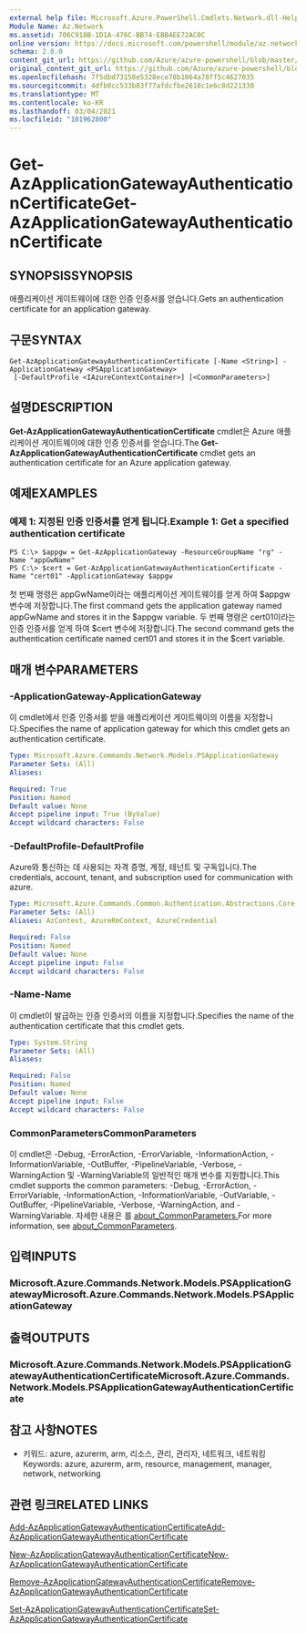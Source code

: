 ```yaml
---
external help file: Microsoft.Azure.PowerShell.Cmdlets.Network.dll-Help.xml
Module Name: Az.Network
ms.assetid: 706C918B-1D1A-476C-BB74-EBB4EE72AC0C
online version: https://docs.microsoft.com/powershell/module/az.network/get-azapplicationgatewayauthenticationcertificate
schema: 2.0.0
content_git_url: https://github.com/Azure/azure-powershell/blob/master/src/Network/Network/help/Get-AzApplicationGatewayAuthenticationCertificate.md
original_content_git_url: https://github.com/Azure/azure-powershell/blob/master/src/Network/Network/help/Get-AzApplicationGatewayAuthenticationCertificate.md
ms.openlocfilehash: 7f5dbd73158e5328ece78b1064a78ff5c4627035
ms.sourcegitcommit: 4dfb0cc533b83f77afdcfbe2618c1e6c8d221330
ms.translationtype: MT
ms.contentlocale: ko-KR
ms.lasthandoff: 03/04/2021
ms.locfileid: "101962800"
---
```

# <span data-ttu-id="473c4-101">Get-AzApplicationGatewayAuthenticationCertificate</span><span class="sxs-lookup"><span data-stu-id="473c4-101">Get-AzApplicationGatewayAuthenticationCertificate</span></span>

## <span data-ttu-id="473c4-102">SYNOPSIS</span><span class="sxs-lookup"><span data-stu-id="473c4-102">SYNOPSIS</span></span>
<span data-ttu-id="473c4-103">애플리케이션 게이트웨이에 대한 인증 인증서를 얻습니다.</span><span class="sxs-lookup"><span data-stu-id="473c4-103">Gets an authentication certificate for an application gateway.</span></span>

## <span data-ttu-id="473c4-104">구문</span><span class="sxs-lookup"><span data-stu-id="473c4-104">SYNTAX</span></span>

```
Get-AzApplicationGatewayAuthenticationCertificate [-Name <String>] -ApplicationGateway <PSApplicationGateway>
 [-DefaultProfile <IAzureContextContainer>] [<CommonParameters>]
```

## <span data-ttu-id="473c4-105">설명</span><span class="sxs-lookup"><span data-stu-id="473c4-105">DESCRIPTION</span></span>
<span data-ttu-id="473c4-106">**Get-AzApplicationGatewayAuthenticationCertificate** cmdlet은 Azure 애플리케이션 게이트웨이에 대한 인증 인증서를 얻습니다.</span><span class="sxs-lookup"><span data-stu-id="473c4-106">The **Get-AzApplicationGatewayAuthenticationCertificate** cmdlet gets an authentication certificate for an Azure application gateway.</span></span>

## <span data-ttu-id="473c4-107">예제</span><span class="sxs-lookup"><span data-stu-id="473c4-107">EXAMPLES</span></span>

### <span data-ttu-id="473c4-108">예제 1: 지정된 인증 인증서를 얻게 됩니다.</span><span class="sxs-lookup"><span data-stu-id="473c4-108">Example 1: Get a specified authentication certificate</span></span>
```
PS C:\> $appgw = Get-AzApplicationGateway -ResourceGroupName "rg" -Name "appGwName"
PS C:\> $cert = Get-AzApplicationGatewayAuthenticationCertificate -Name "cert01" -ApplicationGateway $appgw
```

<span data-ttu-id="473c4-109">첫 번째 명령은 appGwName이라는 애플리케이션 게이트웨이를 얻게 하여 $appgw 변수에 저장합니다.</span><span class="sxs-lookup"><span data-stu-id="473c4-109">The first command gets the application gateway named appGwName and stores it in the $appgw variable.</span></span>
<span data-ttu-id="473c4-110">두 번째 명령은 cert01이라는 인증 인증서를 얻게 하여 $cert 변수에 저장합니다.</span><span class="sxs-lookup"><span data-stu-id="473c4-110">The second command gets the authentication certificate named cert01 and stores it in the $cert variable.</span></span>

## <span data-ttu-id="473c4-111">매개 변수</span><span class="sxs-lookup"><span data-stu-id="473c4-111">PARAMETERS</span></span>

### <span data-ttu-id="473c4-112">-ApplicationGateway</span><span class="sxs-lookup"><span data-stu-id="473c4-112">-ApplicationGateway</span></span>
<span data-ttu-id="473c4-113">이 cmdlet에서 인증 인증서를 받을 애플리케이션 게이트웨이의 이름을 지정합니다.</span><span class="sxs-lookup"><span data-stu-id="473c4-113">Specifies the name of application gateway for which this cmdlet gets an authentication certificate.</span></span>

```yaml
Type: Microsoft.Azure.Commands.Network.Models.PSApplicationGateway
Parameter Sets: (All)
Aliases:

Required: True
Position: Named
Default value: None
Accept pipeline input: True (ByValue)
Accept wildcard characters: False
```

### <span data-ttu-id="473c4-114">-DefaultProfile</span><span class="sxs-lookup"><span data-stu-id="473c4-114">-DefaultProfile</span></span>
<span data-ttu-id="473c4-115">Azure와 통신하는 데 사용되는 자격 증명, 계정, 테넌트 및 구독입니다.</span><span class="sxs-lookup"><span data-stu-id="473c4-115">The credentials, account, tenant, and subscription used for communication with azure.</span></span>

```yaml
Type: Microsoft.Azure.Commands.Common.Authentication.Abstractions.Core.IAzureContextContainer
Parameter Sets: (All)
Aliases: AzContext, AzureRmContext, AzureCredential

Required: False
Position: Named
Default value: None
Accept pipeline input: False
Accept wildcard characters: False
```

### <span data-ttu-id="473c4-116">-Name</span><span class="sxs-lookup"><span data-stu-id="473c4-116">-Name</span></span>
<span data-ttu-id="473c4-117">이 cmdlet이 발급하는 인증 인증서의 이름을 지정합니다.</span><span class="sxs-lookup"><span data-stu-id="473c4-117">Specifies the name of the authentication certificate that this cmdlet gets.</span></span>

```yaml
Type: System.String
Parameter Sets: (All)
Aliases:

Required: False
Position: Named
Default value: None
Accept pipeline input: False
Accept wildcard characters: False
```

### <span data-ttu-id="473c4-118">CommonParameters</span><span class="sxs-lookup"><span data-stu-id="473c4-118">CommonParameters</span></span>
<span data-ttu-id="473c4-119">이 cmdlet은 -Debug, -ErrorAction, -ErrorVariable, -InformationAction, -InformationVariable, -OutBuffer, -PipelineVariable, -Verbose, -WarningAction 및 -WarningVariable의 일반적인 매개 변수를 지원합니다.</span><span class="sxs-lookup"><span data-stu-id="473c4-119">This cmdlet supports the common parameters: -Debug, -ErrorAction, -ErrorVariable, -InformationAction, -InformationVariable, -OutVariable, -OutBuffer, -PipelineVariable, -Verbose, -WarningAction, and -WarningVariable.</span></span> <span data-ttu-id="473c4-120">자세한 내용은 를 [about_CommonParameters.](http://go.microsoft.com/fwlink/?LinkID=113216)</span><span class="sxs-lookup"><span data-stu-id="473c4-120">For more information, see [about_CommonParameters](http://go.microsoft.com/fwlink/?LinkID=113216).</span></span>

## <span data-ttu-id="473c4-121">입력</span><span class="sxs-lookup"><span data-stu-id="473c4-121">INPUTS</span></span>

### <span data-ttu-id="473c4-122">Microsoft.Azure.Commands.Network.Models.PSApplicationGateway</span><span class="sxs-lookup"><span data-stu-id="473c4-122">Microsoft.Azure.Commands.Network.Models.PSApplicationGateway</span></span>

## <span data-ttu-id="473c4-123">출력</span><span class="sxs-lookup"><span data-stu-id="473c4-123">OUTPUTS</span></span>

### <span data-ttu-id="473c4-124">Microsoft.Azure.Commands.Network.Models.PSApplicationGatewayAuthenticationCertificate</span><span class="sxs-lookup"><span data-stu-id="473c4-124">Microsoft.Azure.Commands.Network.Models.PSApplicationGatewayAuthenticationCertificate</span></span>

## <span data-ttu-id="473c4-125">참고 사항</span><span class="sxs-lookup"><span data-stu-id="473c4-125">NOTES</span></span>
* <span data-ttu-id="473c4-126">키워드: azure, azurerm, arm, 리소스, 관리, 관리자, 네트워크, 네트워킹</span><span class="sxs-lookup"><span data-stu-id="473c4-126">Keywords: azure, azurerm, arm, resource, management, manager, network, networking</span></span>

## <span data-ttu-id="473c4-127">관련 링크</span><span class="sxs-lookup"><span data-stu-id="473c4-127">RELATED LINKS</span></span>

[<span data-ttu-id="473c4-128">Add-AzApplicationGatewayAuthenticationCertificate</span><span class="sxs-lookup"><span data-stu-id="473c4-128">Add-AzApplicationGatewayAuthenticationCertificate</span></span>](./Add-AzApplicationGatewayAuthenticationCertificate.md)

[<span data-ttu-id="473c4-129">New-AzApplicationGatewayAuthenticationCertificate</span><span class="sxs-lookup"><span data-stu-id="473c4-129">New-AzApplicationGatewayAuthenticationCertificate</span></span>](./New-AzApplicationGatewayAuthenticationCertificate.md)

[<span data-ttu-id="473c4-130">Remove-AzApplicationGatewayAuthenticationCertificate</span><span class="sxs-lookup"><span data-stu-id="473c4-130">Remove-AzApplicationGatewayAuthenticationCertificate</span></span>](./Remove-AzApplicationGatewayAuthenticationCertificate.md)

[<span data-ttu-id="473c4-131">Set-AzApplicationGatewayAuthenticationCertificate</span><span class="sxs-lookup"><span data-stu-id="473c4-131">Set-AzApplicationGatewayAuthenticationCertificate</span></span>](./Set-AzApplicationGatewayAuthenticationCertificate.md)


